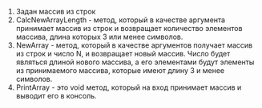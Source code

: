 1. Задан массив из строк
2. CalcNewArrayLength - метод, который в качестве аргумента принимает массив из строк и возвращает количество элементов массива, длина которых 3 или менее символов.
3. NewArray - метод, который в качестве аргументов получает массив из строк и число N, и возвращает новый массив. Число будет являться длиной нового массива, а его элементами будут элементы из принимаемого массива, которые имеют длину 3 и менее символов.
4. PrintArray - это  void метод, который на вход принимает массив и выводит его в консоль.